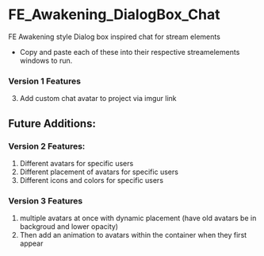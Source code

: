 # FE_Awakening_DialogBox_Chat
FE Awakening style Dialog box inspired chat for stream elements

- Copy and paste each of these into their respective streamelements windows to run.

### Version 1 Features
3. Add custom chat avatar to project via imgur link

## Future Additions:
### Version 2 Features:
1. Different avatars for specific users
2. Different placement of avatars for specific users
3. Different icons and colors for specific users

### Version 3 Features
1. multiple avatars at once with dynamic placement (have old avatars be in backgroud and lower opacity)
2. Then add an animation to avatars within the container when they first appear
